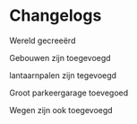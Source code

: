 # Changelogs

Wereld gecreeërd

Gebouwen zijn toegevoegd

lantaarnpalen zijn tegevoegd

Groot parkeergarage toevegoed

Wegen zijn ook toegevoegd
